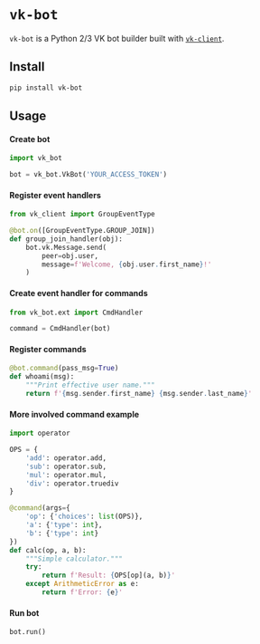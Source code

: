 # `vk-bot`

`vk-bot` is a Python 2/3 VK bot builder built with
[`vk-client`](https://github.com/Suenweek/vk-client).


## Install

```bash
pip install vk-bot
```


## Usage

#### Create bot
```python
import vk_bot

bot = vk_bot.VkBot('YOUR_ACCESS_TOKEN')
```

#### Register event handlers
```python
from vk_client import GroupEventType

@bot.on([GroupEventType.GROUP_JOIN])
def group_join_handler(obj):
    bot.vk.Message.send(
        peer=obj.user,
        message=f'Welcome, {obj.user.first_name}!'
    )
```

#### Create event handler for commands
```python
from vk_bot.ext import CmdHandler

command = CmdHandler(bot)
```

#### Register commands
```python
@bot.command(pass_msg=True)
def whoami(msg):
    """Print effective user name."""
    return f'{msg.sender.first_name} {msg.sender.last_name}'
```

#### More involved command example
```python
import operator

OPS = {
    'add': operator.add,
    'sub': operator.sub,
    'mul': operator.mul,
    'div': operator.truediv
}

@command(args={
    'op': {'choices': list(OPS)},
    'a': {'type': int},
    'b': {'type': int}
})
def calc(op, a, b):
    """Simple calculator."""
    try:
        return f'Result: {OPS[op](a, b)}'
    except ArithmeticError as e:
        return f'Error: {e}'
```

#### Run bot
```python
bot.run()
```
